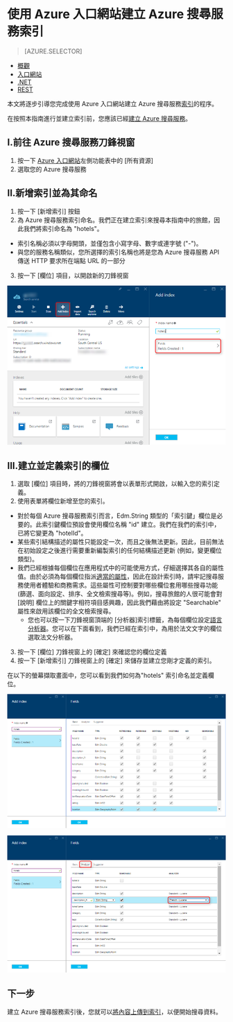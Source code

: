 <properties
	pageTitle="使用 Azure 入口網站建立 Azure 搜尋服務索引 | Microsoft Azure | 雲端託管搜尋服務"
	description="使用 Azure 入口網站建立索引。"
	services="search"
	authors="ashmaka"
	documentationCenter=""/>

<tags
	ms.service="search"
	ms.devlang="NA"
	ms.workload="search"
	ms.topic="article"
	ms.tgt_pltfrm="na"
	ms.date="05/31/2016"
	ms.author="ashmaka"/>

# 使用 Azure 入口網站建立 Azure 搜尋服務索引
> [AZURE.SELECTOR]
- [概觀](search-what-is-an-index.md)
- [入口網站](search-create-index-portal.md)
- [.NET](search-create-index-dotnet.md)
- [REST](search-create-index-rest-api.md)

本文將逐步引導您完成使用 Azure 入口網站建立 Azure 搜尋服務[索引](search-what-is-an-index.md)的程序。

在按照本指南進行並建立索引前，您應該已經[建立 Azure 搜尋服務](search-create-service-portal.md)。


## I.前往 Azure 搜尋服務刀鋒視窗
1. 按一下 [Azure 入口網站](https://portal.azure.com/#blade/HubsExtension/BrowseResourceBlade/resourceType/Microsoft.Search%2FsearchServices)左側功能表中的 [所有資源]
2. 選取您的 Azure 搜尋服務

## II.新增索引並為其命名
1. 按一下 [新增索引] 按鈕
2. 為 Azure 搜尋服務索引命名。我們正在建立索引來搜尋本指南中的旅館，因此我們將索引命名為 "hotels"。
  * 索引名稱必須以字母開頭，並僅包含小寫字母、數字或連字號 ("-")。
  * 與您的服務名稱類似，您所選擇的索引名稱也將是您為 Azure 搜尋服務 API 傳送 HTTP 要求所在端點 URL 的一部分
3. 按一下 [欄位] 項目，以開啟新的刀鋒視窗

![](./media/search-create-index-portal/add-index.png)


## III.建立並定義索引的欄位
1. 選取 [欄位] 項目時，將的刀鋒視窗將會以表單形式開啟，以輸入您的索引定義。
2. 使用表單將欄位新增至您的索引。

  * 對於每個 Azure 搜尋服務索引而言，Edm.String 類型的「索引鍵」欄位是必要的。此索引鍵欄位預設會使用欄位名稱 "id" 建立。我們在我們的索引中，已將它變更為 "hotelId"。
  * 某些索引結構描述的屬性只能設定一次，而且之後無法更新。因此，目前無法在初始設定之後進行需要重新編製索引的任何結構描述更新 (例如，變更欄位類型)。
  * 我們已經根據每個欄位在應用程式中的可能使用方式，仔細選擇其各自的屬性值。由於必須為每個欄位指派[適當的屬性](https://msdn.microsoft.com/library/azure/dn798941.aspx)，因此在設計索引時，請牢記搜尋服務使用者體驗和商務需求。這些屬性可控制要對哪些欄位套用哪些搜尋功能 (篩選、面向設定、排序、全文檢索搜尋等)。例如，搜尋旅館的人很可能會對 [說明] 欄位上的關鍵字相符項目感興趣，因此我們藉由將設定 "Searchable" 屬性來啟用該欄位的全文檢索搜尋。
	* 您也可以按一下刀鋒視窗頂端的 [分析器]索引標籤，為每個欄位設定[語言分析器](https://msdn.microsoft.com/zh-TW/library/azure/dn879793.aspx)。您可以在下面看到，我們已經在索引中，為用於法文文字的欄位選取法文分析器。

3. 按一下 [欄位] 刀鋒視窗上的 [確定] 來確認您的欄位定義
4. 按一下 [新增索引] 刀鋒視窗上的 [確定] 來儲存並建立您剛才定義的索引。

在以下的螢幕擷取畫面中，您可以看到我們如何為"hotels" 索引命名並定義欄位。

![](./media/search-create-index-portal/field-definitions.png)

![](./media/search-create-index-portal/set-analyzer.png)

## 下一步
建立 Azure 搜尋服務索引後，您就可以[將內容上傳到索引](search-what-is-data-import.md)，以便開始搜尋資料。

<!---HONumber=AcomDC_0601_2016-->